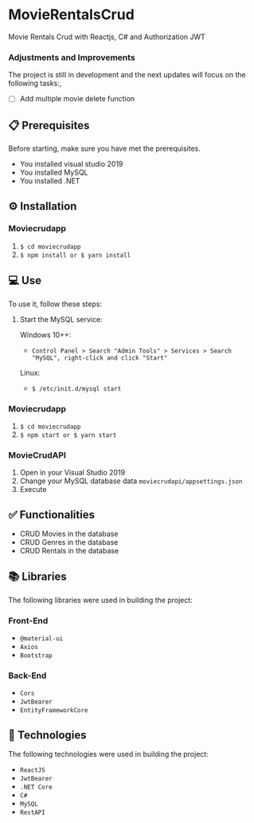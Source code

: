 # MovieRentalsCrud
Movie Rentals Crud with Reactjs, C# and Authorization JWT

### Adjustments and Improvements
The project is still in development and the next updates will focus on the following tasks:,
- [ ] Add multiple movie delete function

## 📋 Prerequisites
Before starting, make sure you have met the prerequisites.
* You installed visual studio 2019
* You installed MySQL
* You installed .NET


## ⚙️ Installation

### Moviecrudapp

1. `$ cd moviecrudapp`
2. `$ npm install or $ yarn install`

## 💻 Use
To use it, follow these steps:

1. Start the MySQL service:

    Windows 10++:
    
      * `Control Panel > Search "Admin Tools" > Services > Search "MySQL", right-click and click "Start"`
    
    Linux: 
  
      * `$ /etc/init.d/mysql start`

### Moviecrudapp
1. `$ cd moviecrudapp`
2. `$ npm start or $ yarn start`

### MovieCrudAPI
1. Open in your Visual Studio 2019
2. Change your MySQL database data `moviecrudapi/appsettings.json`
3. Execute


## ✅ Functionalities
+ CRUD Movies in the database
+ CRUD Genres in the database
+ CRUD Rentals in the database


## 📚 Libraries
The following libraries were used in building the project:
### Front-End
+ `@material-ui`
+ `Axios`
+ `Bootstrap`
### Back-End
+ `Cors`
+ `JwtBearer`
+ `EntityFrameworkCore`


## 🚀 Technologies
The following technologies were used in building the project:
+ `ReactJS`
+ `JwtBearer`
+ `.NET Core`
+ `C#`
+ `MySQL`
+ `RestAPI`
